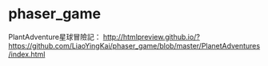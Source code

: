 # phaser_game

PlantAdventure星球冒險記：
http://htmlpreview.github.io/?https://github.com/LiaoYingKai/phaser_game/blob/master/PlanetAdventures/index.html
